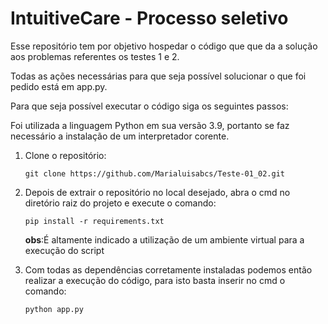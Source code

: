 # IntuitiveCare - Processo seletivo
Esse repositório tem por objetivo hospedar o código que que da a solução aos 
problemas referentes os testes 1 e 2.

Todas as ações necessárias para que seja possível solucionar o que foi pedido
está em app.py.

Para que seja possível executar o código siga os seguintes passos:

Foi utilizada a linguagem Python em sua versão 3.9, portanto se faz
necessário a instalação de um interpretador corente.

1. Clone o repositório:
   ```
   git clone https://github.com/Marialuisabcs/Teste-01_02.git
   ```
2. Depois de extrair o repositório no local desejado, abra o cmd no diretório
raiz do projeto e execute o comando:
   
   ```
   pip install -r requirements.txt
   ```
   **obs**:É altamente indicado a utilização de um ambiente virtual 
   para a execução do script
   
3. Com todas as dependências corretamente instaladas podemos então realizar
a execução do código, para isto basta inserir no cmd o comando:
   ```
   python app.py
   ```
